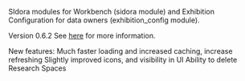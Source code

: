 SIdora modules for Workbench (sidora module) and Exhibition Configuration for data owners (exhibition_config module).

Version 0.6.2
See [here](https://confluence.si.edu/display/SIDKB/Administrators+Knowledge+Base) for more information.

New features:
Much faster loading and increased caching, increase refreshing
Slightly improved icons, and visibility in UI
Ability to delete Research Spaces

